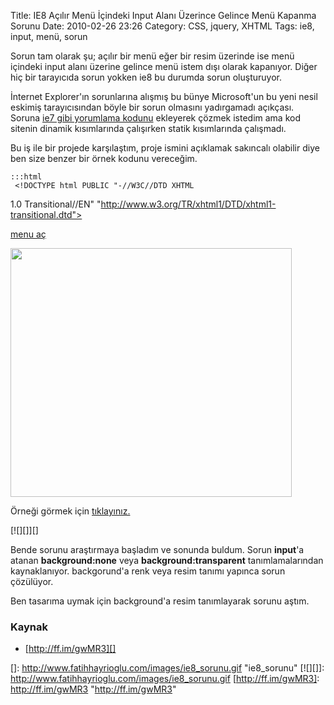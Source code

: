 Title: IE8 Açılır Menü İçindeki Input Alanı Üzerince Gelince Menü Kapanma Sorunu
Date: 2010-02-26 23:26
Category: CSS, jquery, XHTML
Tags: ie8, input, menü, sorun

Sorun tam olarak şu; açılır bir menü eğer bir resim üzerinde ise menü
içindeki input alanı üzerine gelince menü istem dışı olarak kapanıyor.
Diğer hiç bir tarayıcıda sorun yokken ie8 bu durumda sorun oluşturuyor.

İnternet Explorer'ın sorunlarına alışmış bu bünye Microsoft'un bu yeni
nesil eskimiş tarayıcısından böyle bir sorun olmasını yadırgamadı
açıkçası. Soruna [ie7 gibi yorumlama kodunu][] ekleyerek çözmek istedim
ama kod sitenin dinamik kısımlarında çalışırken statik kısımlarında
çalışmadı.

Bu iş ile bir projede karşılaştım, proje ismini açıklamak sakıncalı
olabilir diye ben size benzer bir örnek kodunu vereceğim. 

	:::html
	 <!DOCTYPE html PUBLIC "-//W3C//DTD XHTML
1.0 Transitional//EN"
"http://www.w3.org/TR/xhtml1/DTD/xhtml1-transitional.dtd"> <html
xmlns="http://www.w3.org/1999/xhtml"> <head> <meta
http-equiv="Content-Type" content="text/html; charset=utf-8" />
<title>Untitled Document</title> <script type="text/javascript"
src="http://ajax.googleapis.com/ajax/libs/jquery/1.2.6/jquery.min.js"></script>
<script type="text/javascript"> $(document).ready(function() {
$('a').hover(function(){ $(this).children(':last').show(); },
function(){ $(this).children(':last').hide(); }); }); </script>
<style type="text/css"> a{ position:relative;} a div{display:none;
padding:20px; background-color:#999; width:250px; position:absolute;
top:18px; left:0} a div input{ background:transparent} </style>
</head> <body> <a href="javascript:;">menu aç <div><input
type="text" /></div> </a> <p><img
src="http://www.fatihhayrioglu.com/images/ie7_kaydirma_cubugu.jpg"
width="450" height="398" /></p> </body> </html> 

Örneği görmek için [tıklayınız.][]

[![][]][]

Bende sorunu araştırmaya başladım ve sonunda buldum. Sorun **input**'a
atanan **background:none** veya **background:transparent**
tanımlamalarından kaynaklanıyor. backgorund'a renk veya resim tanımı
yapınca sorun çözülüyor.  

Ben tasarıma uymak için background'a resim tanımlayarak sorunu aştım.

### Kaynak

-   [http://ff.im/gwMR3][]

</p>

  [ie7 gibi yorumlama kodunu]: http://www.fatihhayrioglu.com/internet-explorer-8i-7-gibi-yorumla-kodu/
  [tıklayınız.]: http://www.fatihhayrioglu.com/dokumanlar/ie8_popupmenu_input_sorunu.html
  []: http://www.fatihhayrioglu.com/images/ie8_sorunu.gif
    "ie8_sorunu"
  [![][]]: http://www.fatihhayrioglu.com/images/ie8_sorunu.gif
  [http://ff.im/gwMR3]: http://ff.im/gwMR3 "http://ff.im/gwMR3"
